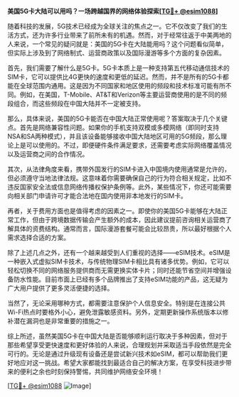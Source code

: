 **美国5G卡大陆可以用吗？一场跨越国界的网络体验探索[[TG💪+ @esim1088](https://t.me/s/esim1088)]**

随着科技的发展，5G技术已经成为全球关注的焦点之一。它不仅改变了我们的生活方式，还为许多行业带来了前所未有的机遇。然而，对于经常往返于中美两地的人来说，一个常见的疑问就是：美国的5G卡在大陆能用吗？这个问题看似简单，但实际上涉及到了网络制式、运营商政策以及国际漫游等多个方面的复杂因素。

首先，我们需要了解什么是5G卡。5G卡本质上是一种支持第五代移动通信技术的SIM卡，它可以提供比4G更快的速度和更低的延迟。然而，并不是所有的5G卡都能在全球范围内通用。这是因为不同国家和地区使用的频段和技术标准可能有所不同。例如，在美国，T-Mobile、AT&T和Verizon等主要运营商使用的是不同的频段组合，而这些频段在中国大陆并不一定被支持。

那么，具体来说，美国的5G卡能否在中国大陆正常使用呢？答案取决于几个关键点。首先是网络兼容性问题。如果你的手机支持双模或多模网络（即同时支持NSA和SA两种模式），并且该设备能够接收中国大陆地区可用的5G频段，那么理论上是可以使用的。不过，即便硬件条件满足要求，还需要考虑实际网络覆盖情况以及运营商之间的合作情况。

其次，从法律角度来看，携带外国发行的SIM卡进入中国境内使用通常是允许的，但必须遵守当地法律法规。这意味着你需要确保自己的行为符合相关规定，比如不违反国家安全法或信息网络传播权保护条例等。此外，某些情况下，你还可能需要向相关部门申请许可才能合法地在国内使用非本地发行的SIM卡。

再者，关于费用方面也是值得考虑的因素之一。即使你的美国5G卡能够在大陆正常工作，但由于跨境数据传输会产生额外的成本，因此建议提前咨询相关运营商了解具体的资费结构。通常而言，国际漫游套餐可能会比较昂贵，所以最好根据个人需求选择合适的方案。

除了上述几点之外，还有一个越来越受到人们重视的选择——eSIM技术。eSIM是一种嵌入式虚拟SIM卡技术，与传统物理SIM卡相比具有诸多优势。例如，它可以轻松切换不同的网络服务提供商而无需更换实体卡片；同时还能节省空间并增强设备防水性能。目前市面上已经有多个品牌推出了支持eSIM功能的产品，这无疑为广大用户提供了更多灵活便捷的选择。

当然了，无论采用哪种方式，都需要注意保护个人信息安全。特别是在连接公共Wi-Fi热点时要格外小心，避免泄露敏感资料。另外，定期更新操作系统版本以修补潜在漏洞也是非常重要的措施之一。

综上所述，虽然美国5G卡在中国大陆是否能够顺利运行取决于多种因素，但对于那些希望享受更快速度和更好体验的人来说，合理规划并采取适当手段依然是完全可行的。无论是通过升级现有设备还是尝试新兴技术如eSIM，都可以帮助我们更好地应对这一挑战。希望大家都能找到最适合自己的解决方案，在享受科技进步带来的便利之余也时刻保持警惕，共同维护网络安全环境！

[[TG💪+ @esim1088](https://t.me/s/esim1088) ![Image](https://i.postimg.cc/4NQfJmqS/Snipaste-2025-05-13-00-14-12.png)]